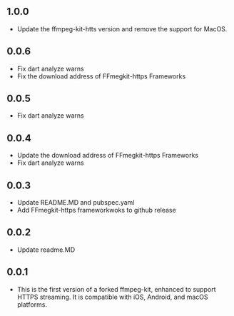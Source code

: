 
## 1.0.0
- Update the ffmpeg-kit-htts version and remove the support for MacOS.

## 0.0.6
- Fix dart analyze warns
- Fix the download address of FFmegkit-https Frameworks

## 0.0.5 
- Fix dart analyze warns

## 0.0.4 
- Update the download address of FFmegkit-https Frameworks
- Fix dart analyze warns

## 0.0.3 
- Update README.MD and pubspec.yaml
- Add FFmegkit-https frameworkwoks to github release

## 0.0.2 
- Update readme.MD

## 0.0.1 
- This is the first version of a forked ffmpeg-kit, enhanced to support HTTPS streaming. It is compatible with iOS, Android, and macOS platforms.